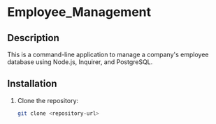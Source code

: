 # Employee_Management

## Description

This is a command-line application to manage a company's employee database using Node.js, Inquirer, and PostgreSQL.

## Installation

1. Clone the repository:
   ```sh
   git clone <repository-url>
